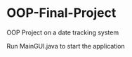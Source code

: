 # OOP-Final-Project
OOP Project on a date tracking system

Run MainGUI.java to start the application
